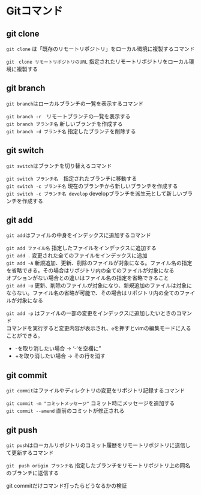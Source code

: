 # Gitコマンド
## git clone
`git clone` は「既存のリモートリポジトリ」をローカル環境に複製するコマンド

`git　clone リモートリポジトリのURL` 指定されたリモートリポジトリをローカル環境に複製する

## git branch
`git branch`はローカルブランチの一覧を表示するコマンド  

`git branch -r`　リモートブランチの一覧を表示する  
`git branch ブランチ名` 新しいブランチを作成する  
`git branch -d ブランチ名` 指定したブランチを削除する

## git switch
`git switch`はブランチを切り替えるコマンド  

`git switch ブランチ名`　指定されたブランチに移動する  
`git switch -c ブランチ名` 現在のブランチから新しいブランチを作成する  
`git switch -c ブランチ名 develop` developブランチを派生元として新しいブランチを作成する

## git add
`git add`はファイルの中身をインデックスに追加するコマンド  

`git add ファイル名` 指定したファイルをインデックスに追加する  
`git add .` 変更された全てのファイルをインデックスに追加  
`git add -A` 新規追加、更新、削除のファイルが対象になる。ファイル名の指定を省略できる。その場合はリポジトリ内の全てのファイルが対象になる  
オプションがない場合との違いはファイル名の指定を省略できること  
`git add -u` 更新、削除のファイルが対象になり、新規追加のファイルは対象にならない。ファイル名の省略が可能で、その場合はリポジトリ内の全てのファイルが対象になる  

`git add -p` はファイルの一部の変更をインデックスに追加したいときのコマンド  
コマンドを実行すると変更内容が表示され、`e`を押すとvimの編集モードに入ることができる。  
- -を取り消したい場合 → ‘-‘を空欄に”  
- +を取り消したい場合 → その行を消す

## git commit
`git commit`はファイルやディレクトリの変更をリポジトリ記録するコマンド  

`git commit -m "コミットメッセージ"` コミット時にメッセージを追加する  
`git commit --amend` 直前のコミットが修正される

## git push
`git push`はローカルリポジトリのコミット履歴をリモートリポジトリに送信して更新するコマンド

`git　push origin ブランチ名` 指定したブランチをリモートリポジトリ上の同名のブランチに送信する

git commitだけコマンド打ったらどうなるかの検証